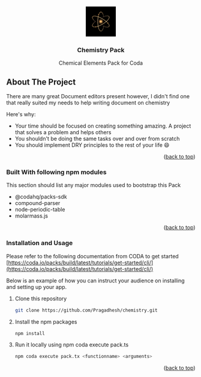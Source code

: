 <!-- PROJECT LOGO -->
<br />
<div align="center">
  <a href="https://github.com/Pragadhesh/chemistry">
    <img src="images/atom.jpg" alt="Logo" width="80" height="80">
  </a>

  <h3 align="center">Chemistry Pack</h3>

  <p align="center">
    Chemical Elements Pack for Coda 
  </p>
</div>



<!-- ABOUT THE PROJECT -->
## About The Project

There are many great Document editors present however, I didn't find one that really suited my needs to help writing document on chemistry

Here's why:
* Your time should be focused on creating something amazing. A project that solves a problem and helps others
* You shouldn't be doing the same tasks over and over from scratch
* You should implement DRY principles to the rest of your life :smile:

<p align="right">(<a href="#top">back to top</a>)</p>



### Built With following npm modules

This section should list any major modules used to bootstrap this Pack

* @codahq/packs-sdk
* compound-parser
* node-periodic-table
* molarmass.js

<p align="right">(<a href="#top">back to top</a>)</p>


### Installation and Usage

Please refer to the following documentation from CODA to get started [https://coda.io/packs/build/latest/tutorials/get-started/cli/](https://coda.io/packs/build/latest/tutorials/get-started/cli/)

Below is an example of how you can instruct your audience on installing and setting up your app.

1. Clone this repository
    ```sh
   git clone https://github.com/Pragadhesh/chemistry.git
   ```
2. Install the npm packages
    ```sh
   npm install
   ```
3. Run it locally using npm coda execute pack.ts <function name> <arguments>
      ```sh
   npm coda execute pack.tx <functionname> <arguments>
   ```
<p align="right">(<a href="#top">back to top</a>)</p>
 
 
  
